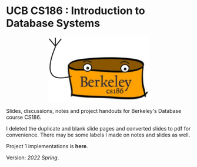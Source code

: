 # UCB CS186 : Introduction to Database Systems

  

<div align=center><img src="https://raw.githubusercontent.com/Maizehsu/FigureBed/main/asset/2022/05/13/20220513-152235.jpg"/></div>  



Slides, discussions, notes and project handouts for Berkeley's Database course CS186. 

I deleted the duplicate and blank slide pages and converted slides to pdf for convenience. There may be some labels I made on notes and slides as well.

Project 1 implementations is **here**.

Version: *2022 Spring*.

